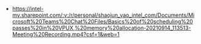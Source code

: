 - https://intel-my.sharepoint.com/:v:/r/personal/shaojun_yao_intel_com/Documents/Microsoft%20Teams%20Chat%20Files/Basics%20of%20scheduling%20passes%20in%20VPUX,%20memory%20allocation-20210914_113513-Meeting%20Recording.mp4?csf=1&web=1